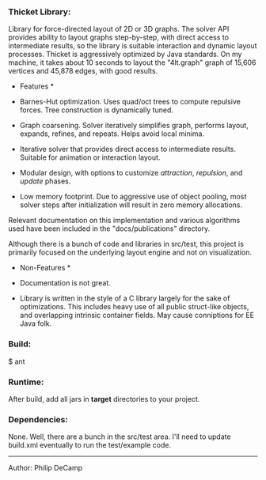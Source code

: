 ### Thicket Library:
Library for force-directed layout of 2D or 3D graphs. The solver API provides ability to layout graphs step-by-step, 
with direct access to intermediate results, so the library is suitable interaction and dynamic layout 
processes. Thicket is aggressively optimized by Java standards. On my machine, it takes about 10 seconds to layout the "4lt.graph"
graph of 15,606 vertices and 45,878 edges, with good results.

* Features *

- Barnes-Hut optimization. Uses quad/oct trees to compute repulsive forces. Tree construction is dynamically tuned.

- Graph coarsening. Solver iteratively simplifies graph, performs layout, expands, refines, and repeats. Helps avoid local minima.

- Iterative solver that provides direct access to intermediate results. Suitable for animation or interaction layout.

- Modular design, with options to customize _attraction_, _repulsion_, and _update_ phases.

- Low memory footprint. Due to aggressive use of object pooling, most solver steps after initialization will result in zero memory allocations.

Relevant documentation on this implementation and various algorithms used have been included in the "docs/publications" directory. 

Although there is a bunch of code and libraries in src/test, this project is primarily focused
on the underlying layout engine and not on visualization. 

* Non-Features *

- Documentation is not great.

- Library is written in the style of a C library largely for the sake of optimizations. This includes heavy use of all public struct-like objects, and overlapping intrinsic container fields. May cause conniptions for EE Java folk.


### Build:
$ ant


### Runtime:
After build, add all jars in **target** directories to your project.


### Dependencies:
None. Well, there are a bunch in the src/test area. I'll need to update build.xml eventually to run the
test/example code.

---
Author: Philip DeCamp
